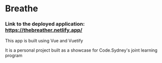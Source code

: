 # Breathe

### Link to the deployed application: https://thebreather.netlify.app/

This app is built using Vue and Vuetify

It is a personal project built as a showcase for Code.Sydney's joint learning program
